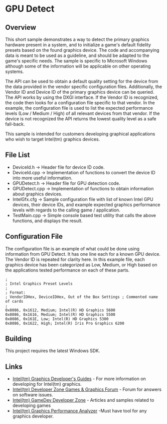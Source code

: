 # GPU Detect

## Overview
This short sample demonstrates a way to detect the primary graphics hardware present in a system, and to initialize a game's default fidelity presets based on the found graphics device. The code and accompanying data is meant to be used as a guideline, and should be adapted to the game's specific needs. The sample is specific to Microsoft Windows although some of the information will be applicable on other operating systems.

The API can be used to obtain a default quality setting for the device from the data provided in the vendor specific configuration files. Additionally, the Vendor ID and Device ID of the primary graphics device can be queried. The API works by using the DXGI interface. If the Vendor ID is recognized, the code then looks for a configuration file specific to that vendor. In the example, the configuration file is used to list the expected performance levels (Low / Medium / High) of all relevant devices from that vendor. If the device is not recognized the API returns the lowest quality level as a safe fall-back.

This sample is intended for customers developing graphical applications who wish to target Intel(tm) graphics devices.
## File List
*	DeviceId.h -> Header file for device ID code.
*	DeviceId.cpp -> Implementation of functions to convert the device ID into more useful information.
*	GPUDetect.h -> Header file for GPU detection code.
*	GPUDetect.cpp -> Implementation of functions to obtain information about graphics devices.
*	IntelGfx.cfg -> Sample configuration file with list of known Intel GPU devices, their device IDs, and example expected graphics performance levels with regards to the calling game / application.
*	TestMain.cpp -> Simple console based test utility that calls the above functions, and displays the result.

## Configuration File
The configuration file is an example of what could be done using information from GPU Detect. It has one line each for a known GPU device. The Vendor ID is repeated for clarity here. In this example file, each graphics device has been categorized as Low, Medium, or High based on the applications tested performance on each of these parts.
```
;
; Intel Graphics Preset Levels
;
; Format: 
; VendorIDHex, DeviceIDHex, Out of the Box Settings ; Commented name of cards
;
0x8086, 0x1612, Medium; Intel(R) HD Graphics 5600
0x8086, 0x1616, Medium; Intel(R) HD Graphics 5500
0x8086, 0x161E, Low; Intel(R) HD Graphics 5300
0x8086, 0x1622, High; Intel(R) Iris Pro Graphics 6200
```

## Building
This project requires the latest Windows SDK.

## Links
*	[Intel(tm) Graphics Developer's Guides](https://software.intel.com/en-us/articles/intel-hd-graphics-developers-guides) - For more information on developing for Intel(tm) graphics.
*	[Intel(tm) Developer Zone Games & Graphics Forum](https://software.intel.com/en-us/forums/developing-games-and-graphics-on-intel) - Forum for answers on software issues.
*	[Intel(tm) GameDev Developer Zone](https://software.intel.com/en-us/gamedev) - Articles and samples related to developing games
*	[Intel(tm) Graphics Performance Analyzer](https://software.intel.com/en-us/gpa) -Must have tool for any graphics developer.



